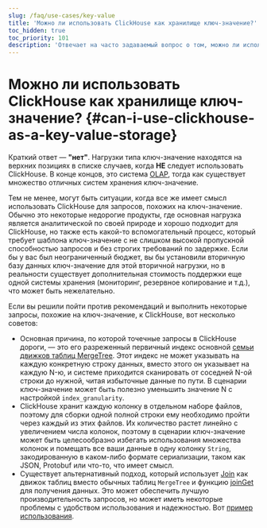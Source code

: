 ```yaml
---
slug: /faq/use-cases/key-value
title: 'Можно ли использовать ClickHouse как хранилище ключ-значение?'
toc_hidden: true
toc_priority: 101
description: 'Отвечает на часто задаваемый вопрос о том, можно ли использовать ClickHouse как хранилище ключ-значение?'
---
```



# Можно ли использовать ClickHouse как хранилище ключ-значение? {#can-i-use-clickhouse-as-a-key-value-storage}

Краткий ответ — **"нет"**. Нагрузки типа ключ-значение находятся на верхних позициях в списке случаев, когда <span class="text-danger">**НЕ**</span> следует использовать ClickHouse. В конце концов, это система [OLAP](../../faq/general/olap.md), тогда как существует множество отличных систем хранения ключ-значение.

Тем не менее, могут быть ситуации, когда все же имеет смысл использовать ClickHouse для запросов, похожих на ключ-значение. Обычно это некоторые недорогие продукты, где основная нагрузка является аналитической по своей природе и хорошо подходит для ClickHouse, но также есть какой-то вспомогательный процесс, который требует шаблона ключ-значение с не слишком высокой пропускной способностью запросов и без строгих требований по задержке. Если бы у вас был неограниченный бюджет, вы бы установили вторичную базу данных ключ-значение для этой вторичной нагрузки, но в реальности существует дополнительная стоимость поддержки еще одной системы хранения (мониторинг, резервное копирование и т.д.), что может быть нежелательно.

Если вы решили пойти против рекомендаций и выполнить некоторые запросы, похожие на ключ-значение, к ClickHouse, вот несколько советов:

- Основная причина, по которой точечные запросы в ClickHouse дороги, — это его разреженный первичный индекс основной [семьи движков таблиц MergeTree](../..//engines/table-engines/mergetree-family/mergetree.md). Этот индекс не может указывать на каждую конкретную строку данных, вместо этого он указывает на каждую N-ю, и системе приходится сканировать от соседней N-ой строки до нужной, читая избыточные данные по пути. В сценарии ключ-значение может быть полезно уменьшить значение N с настройкой `index_granularity`.
- ClickHouse хранит каждую колонку в отдельном наборе файлов, поэтому для сборки одной полной строки ему необходимо пройти через каждый из этих файлов. Их количество растет линейно с увеличением числа колонок, поэтому в сценарии ключ-значение может быть целесообразно избегать использования множества колонок и помещать все ваши данные в одну колонку `String`, закодированную в каком-либо формате сериализации, таком как JSON, Protobuf или что-то, что имеет смысл.
- Существует альтернативный подход, который использует [Join](../../engines/table-engines/special/join.md) как движок таблиц вместо обычных таблиц `MergeTree` и функцию [joinGet](../../sql-reference/functions/other-functions.md#joinget) для получения данных. Это может обеспечить лучшую производительность запросов, но может иметь некоторые проблемы с удобством использования и надежностью. Вот [пример использования](https://github.com/ClickHouse/ClickHouse/blob/master/tests/queries/0_stateless/00800_versatile_storage_join.sql#L49-L51).
